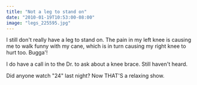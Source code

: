 ```yaml
---
title: "Not a leg to stand on"
date: "2010-01-19T10:53:00-08:00"
image: "legs_225595.jpg"
---
```


I still don't really have a leg to stand on. The pain in my left knee is causing me to walk funny with my cane, which is in turn causing my right knee to hurt too.
Bugga'!

I do have a call in to the Dr. to ask about a knee brace. Still haven't heard.

Did anyone watch "24" last night? Now THAT'S a relaxing show.